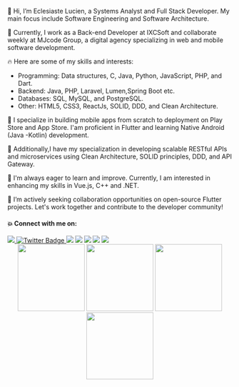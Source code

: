  👋 Hi, I’m Eclesiaste Lucien, a Systems Analyst and Full Stack Developer. My main focus include Software Engineering and  Software Architecture.

💼 Currently, I work as a Back-end Developer at IXCSoft and collaborate weekly at MJcode Group, a digital agency specializing in web and mobile software development.

🔥 Here are some of my skills and interests:

- Programming: Data structures, C, Java, Python, JavaScript, PHP, and Dart.
- Backend: Java, PHP, Laravel, Lumen,Spring Boot etc.
- Databases: SQL, MySQL, and PostgreSQL.
- Other: HTML5, CSS3, ReactJs, SOLID, DDD, and Clean Architecture.

📱 I specialize in building mobile apps from scratch to deployment on Play Store and App Store. I'am proficient in Flutter and  learning Native Android (Java -Kotlin) development.

🚀 Additionally,I have my specialization in developing scalable RESTful APIs and microservices using Clean Architecture, SOLID principles, DDD, and API Gateway.

🌱 I'm always eager to learn and improve. Currently, I am interested in enhancing my skills in Vue.js, C++ and .NET.

💞️ I’m actively seeking collaboration opportunities on open-source Flutter projects. Let's work together and contribute to the developer community!


#### 💥 Connect with me on:
<div>
   <a href="https://www.linkedin.com/in/eclesiaste-lucien-a51b171b8/" target="_blank">
      <img src="https://img.shields.io/badge/LinkedIn-0077B5?style=for-the-badge&logo=linkedin&logoColor=white" target="_blank">
   </a>
  <a href="https://twitter.com/EclesiasteLuci1" target="_blank">
    <img src="https://img.shields.io/badge/Twitter-blue?style=for-the-badge&logo=twitter&logoColor=white" alt="Twitter Badge"/>
  </a>
  <a href = "mailto:eclesiastelucien@gmail.com"><img src="https://img.shields.io/badge/Gmail-D14836?style=for-the-badge&logo=gmail&logoColor=white" target="_blank"></a>
  <a href="#"><img src="https://img.shields.io/badge/Discord-7289DA?style=for-the-badge&logo=discord&logoColor=white"></a>
  <a href="https://www.instagram.com/ecle_lucien/" target="_blank"><img src="https://img.shields.io/badge/Instagram-E4405F?style=for-the-badge&logo=instagram&logoColor=white"></a>
 <a href="https://t.me/eclelucien" target="_blank"><img src="https://img.shields.io/badge/Telegram-2CA5E0?style=for-the-badge&logo=telegram&logoColor=white"></a>
 <a href="https://dev.to/eclelucien" target="_blank"><img src="https://img.shields.io/badge/website-000000?style=for-the-badge&logo=About.me&logoColor=white"></a>

<div align="center">
<img height="150em" src="https://github-profile-summary-cards.vercel.app/api/cards/profile-details?username=eclelucien&theme=tokyonight"/> 
<img height="150em" src="https://github-readme-stats-sigma-five.vercel.app/api?username=eclelucien&show_icons=true&theme=tokyonight&include_all_commits=true&count_private=false&hide_border=true"/> <img height="150em" src="https://github-readme-stats-sigma-five.vercel.app/api/top-langs/?username=eclelucien&layout=compact&langs_count=7&theme=tokyonight&hide_border=true"/> <img height="150em" src="https://github-readme-streak-stats.herokuapp.com/?user=eclelucien&theme=tokyonight&hide_border=true"/>
</div>

<!---
eclelucien/eclelucien is a ✨ special ✨ repository because its `README.md` (this file) appears on your GitHub profile.
You can click the Preview link to take a look at your changes.
--->
